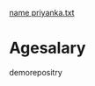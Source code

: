 [name priyanka.txt](https://github.com/prinkspandey/Agesalary/files/7573438/name.priyanka.txt)
# Agesalary
demorepositry
